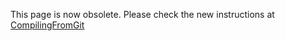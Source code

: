 This page is now obsolete. Please check the new instructions at [CompilingFromGit](CompilingFromGit.md)